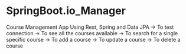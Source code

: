 # SpringBoot.io_Manager
Course Management App Using Rest, Spring and Data JPA
-> To test connection
-> To see all the courses available
-> To search for a single specific course
-> To add a course
-> To update a course
-> To delete a course
